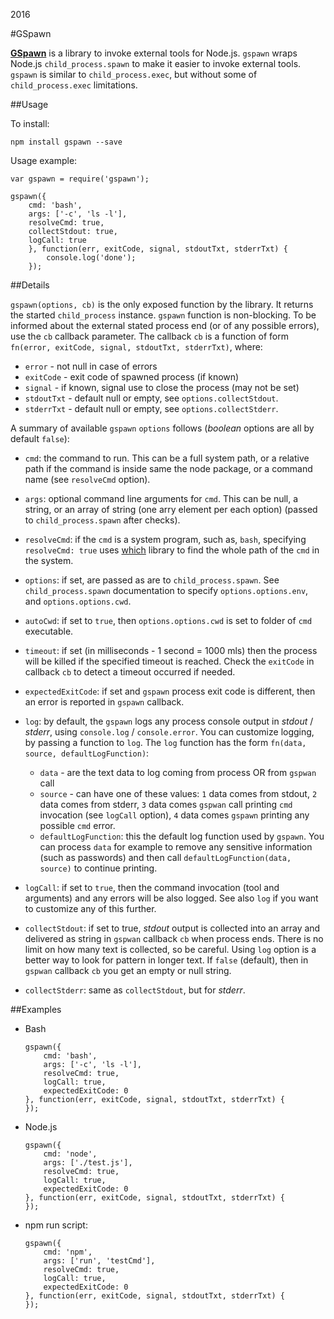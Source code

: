2016

#GSpawn

<!--- tags: javascript nodejs -->

**[GSpawn](https://www.npmjs.com/package/gspawn)** is a library to invoke external tools for Node.js. `gspawn` wraps Node.js `child_process.spawn` to make it easier to invoke external tools. `gspawn` is similar to `child_process.exec`, but without some of `child_process.exec` limitations.

##Usage

To install:

```
npm install gspawn --save
```

Usage example:

```
var gspawn = require('gspawn');

gspawn({
    cmd: 'bash',
    args: ['-c', 'ls -l'],
    resolveCmd: true,
    collectStdout: true,
    logCall: true
    }, function(err, exitCode, signal, stdoutTxt, stderrTxt) {
        console.log('done');
    });
```

##Details

`gspawn(options, cb)` is the only exposed function by the library. It returns the started `child_process` instance. `gspawn` function is non-blocking. To be informed about the external stated process end (or of any possible errors), use the `cb` callback parameter. The callback `cb` is a function of form `fn(error, exitCode, signal, stdoutTxt, stderrTxt)`, where:
    
* `error` - not null in case of errors
* `exitCode` - exit code of spawned process (if known)
* `signal` - if known, signal use to close the process (may not be set)
* `stdoutTxt` - default null or empty, see `options.collectStdout`.
* `stderrTxt` - default null or empty, see `options.collectStderr`.

A summary of available `gspawn` `options` follows (*boolean* options are all by default `false`):

* `cmd`: the command to run. This can be a full system path, or a relative path if the command is inside same the node package, or a command name (see `resolveCmd` option).

* `args`: optional command line arguments for `cmd`. This can be null, a string, or an array of string (one arry element per each option) (passed to `child_process.spawn` after checks).

* `resolveCmd`: if the `cmd` is a system program, such as, `bash`, specifying `resolveCmd: true` uses [which](https://github.com/npm/node-which) library to find the whole path of the `cmd` in the system.

* `options`: if set, are passed as are to `child_process.spawn`. See `child_process.spawn` documentation to specify `options.options.env`, and `options.options.cwd`.

* `autoCwd`: if set to `true`, then `options.options.cwd` is set to folder of `cmd` executable.

* `timeout`: if set (in milliseconds - 1 second = 1000 mls) then the process will be killed if the specified timeout is reached. Check the `exitCode` in callback `cb` to detect a timeout occurred if needed.

* `expectedExitCode`: if set and `gspawn` process exit code is different, then an error is reported in `gspawn` callback. 

* `log`: by default, the `gspawn` logs any process console output in *stdout* / *stderr*, using `console.log` / `console.error`. You can customize logging, by passing a function to `log`. The `log` function has the form `fn(data, source, defaultLogFunction)`:
    * `data` - are the text data to log coming from process OR from `gspwan` call
    * `source` - can have one of these values: `1` data comes from stdout, `2` data comes from stderr, `3` data comes `gspwan` call printing `cmd` invocation (see `logCall` option), `4` data comes `gspawn` printing any possible `cmd` error.
    * `defaultLogFunction`: this the default log function used by `gspawn`. You can process `data` for example to remove any sensitive information (such as passwords) and then call `defaultLogFunction(data, source)` to continue printing.

* `logCall`: if set to `true`, then the command invocation (tool and arguments) and any errors will be also logged. See also `log` if you want to customize any of this further.

* `collectStdout`: if set to true, *stdout* output is collected into an array and delivered as string in `gspwan` callback `cb` when process ends. There is no limit on how many text is collected, so be careful. Using `log` option is a better way to look for pattern in longer text. If `false` (default), then in `gspwan` callback `cb` you get an empty or null string.

* `collectStderr`: same as `collectStdout`, but for *stderr*. 

##Examples

* Bash

    ```
    gspawn({
        cmd: 'bash',
        args: ['-c', 'ls -l'],
        resolveCmd: true,
        logCall: true,
        expectedExitCode: 0
    }, function(err, exitCode, signal, stdoutTxt, stderrTxt) {
    });    
    ```

* Node.js

    ```
    gspawn({
        cmd: 'node',
        args: ['./test.js'],
        resolveCmd: true,
        logCall: true,
        expectedExitCode: 0
    }, function(err, exitCode, signal, stdoutTxt, stderrTxt) {
    });
    ```

* npm run script:

    ```
    gspawn({
        cmd: 'npm',
        args: ['run', 'testCmd'],
        resolveCmd: true,
        logCall: true,
        expectedExitCode: 0
    }, function(err, exitCode, signal, stdoutTxt, stderrTxt) {
    });
    ```

